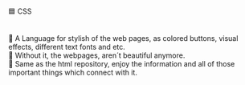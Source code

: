 🟦 CSS <br><br>

🔰 A Language for stylish of the web pages, as colored buttons, visual effects, different text fonts and etc. <br>
🔰 Without it, the webpages, aren´t beautiful anymore.<br>
🔰 Same as the html repository, enjoy the information and all of those important things which connect with it.
